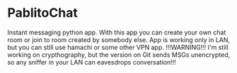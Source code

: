 # PablitoChat
Instant messaging python app. With this app you can create your own chat room or join to room created by somebody else.
App is working only in LAN, but you can still use hamachi or some other VPN app.
!!!WARNING!!! I'm still working on crypthography, but the version on Git sends MSGs unencrypted, so any sniffer in your LAN can eavesdrops conversation!!!
